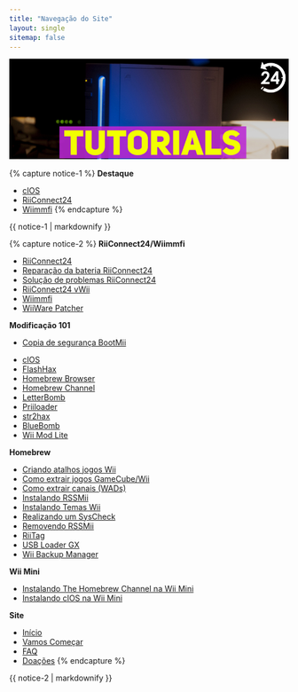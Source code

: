 ```yaml
---
title: "Navegação do Site"
layout: single
sitemap: false
---
```


![WiiTutorials](/images/WiiTutorials.jpg)

{% capture notice-1 %}
**Destaque**

+ [cIOS](cios)
+ [RiiConnect24](riiconnect24)
+ [Wiimmfi](wiimmfi)
{% endcapture %}
<div class="notice--info">{{ notice-1 | markdownify }}</div>

{% capture notice-2 %}
**RiiConnect24/Wiimmfi**
+ [RiiConnect24](riiconnect24)
+ [Reparação da bateria RiiConnect24](riiconnect24-batteryfix)
+ [Solução de problemas RiiConnect24](riiconnect24-troubleshooting)
+ [RiiConnect24 vWii](riiconnect24-vwii)
+ [Wiimmfi](wiimmfi)
+ [WiiWare Patcher](wiiwarepatcher)

**Modificação 101**
* [Copia de segurança BootMii](bootmii)
+ [cIOS](cios)
+ [FlashHax](flashhax)
+ [Homebrew Browser](hbb)
+ [Homebrew Channel](hbc)
+ [LetterBomb](letterbomb)
+ [Priiloader](priiloader)
+ [str2hax](str2hax)
+ [BlueBomb](bluebomb)
+ [Wii Mod Lite](wiimodlite)

**Homebrew**
+ [Criando atalhos jogos Wii](wiigsc)
+ [Como extrair jogos GameCube/Wii](dump-games)
+ [Como extrair canais (WADs)](dump-wads)
+ [Instalando RSSMii](rssmii)
+ [Instalando Temas Wii](themes)
+ [Realizando um SysCheck](syscheck)
+ [Removendo RSSMii](rssmii-remove)
+ [RiiTag](riitag)
+ [USB Loader GX](usbloadergx)
+ [Wii Backup Manager](wiibackupmanager)

**Wii Mini**
+ [Instalando The Homebrew Channel na Wii Mini](hbc-mini)
+ [Instalando cIOS na Wii Mini](cios-mini)


**Site**
+ [Início](/)
+ [Vamos Começar](get-started)
+ [FAQ](faq)
+ [Doações](donations)
{% endcapture %}
<div class="notice--primary">{{ notice-2 | markdownify }}</div>
